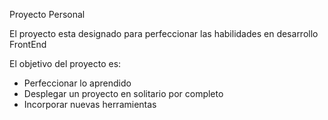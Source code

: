Proyecto Personal

El proyecto esta designado para perfeccionar las habilidades en desarrollo FrontEnd

El objetivo del proyecto es:
+ Perfeccionar lo aprendido
+ Desplegar un proyecto en solitario por completo
+ Incorporar nuevas herramientas
  
